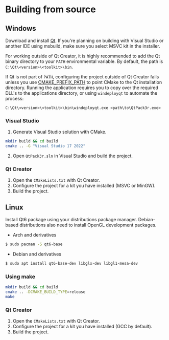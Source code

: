 # Building from source

## Windows

Download and install [Qt](https://www.qt.io/download-dev). If you're planning on building with Visual Studio or another IDE using msbuild, make sure you select MSVC kit in the installer.

For working outside of Qt Creator, it is highly recommended to add the Qt binary directory to your `PATH` environmental variable. By default, the path is `C:\Qt\<version>\<toolkit>\bin`.

If Qt is not part of `PATH`, configuring the project outside of Qt Creator fails unless you use [CMAKE_PREFIX_PATH](https://cmake.org/cmake/help/latest/variable/CMAKE_PREFIX_PATH.html) to point CMake to the Qt installation directory. Running the application requires you to copy over the required DLL's to the applications directory, or using `windeployqt` to automate the process:
```
C:\Qt\<version>\<toolkit>\bin\windeployqt.exe <path\to\QtPack3r.exe>
```

### Visual Studio
1. Generate Visual Studio solution with CMake.
```sh
mkdir build && cd build
cmake .. -G "Visual Studio 17 2022"
```
2. Open `QtPack3r.sln` in Visual Studio and build the project.

### Qt Creator
1. Open the `CMakeLists.txt` with Qt Creator.
2. Configure the project for a kit you have installed (MSVC or MinGW).
3. Build the project.

## Linux

Install Qt6 package using your distributions package manager. Debian-based distributions also need to install OpenGL development packages.

* Arch and derivatives
```sh
$ sudo pacman -S qt6-base
```

* Debian and derivatives
```sh
$ sudo apt install qt6-base-dev libglx-dev libgl1-mesa-dev
```

### Using make
```sh
mkdir build && cd build
cmake .. -DCMAKE_BUILD_TYPE=release
make
```

### Qt Creator
1. Open the `CMakeLists.txt` with Qt Creator.
2. Configure the project for a kit you have installed (GCC by default).
3. Build the project.